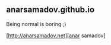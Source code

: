 ## anarsamadov.github.io

Being normal is boring ;)

[http://anarsamadov.net][anar samadov]

[anar samadov]: https://www.anarsamadov.net
